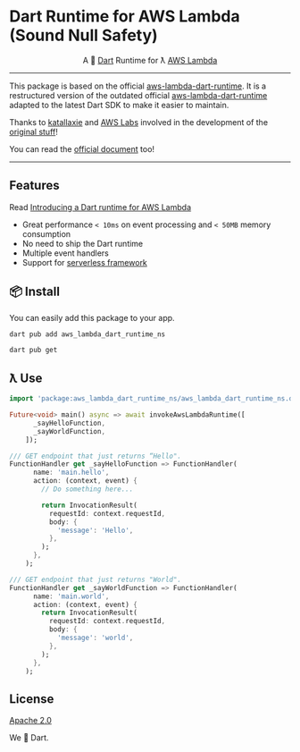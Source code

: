 # Dart Runtime for AWS Lambda **(Sound Null Safety)**

<p align="center">
   A 🎯 <a href="https://dart.dev/">Dart</a> Runtime for ƛ <a href="https://aws.amazon.com/lambda/">AWS Lambda</a>
</p>

---

This package is based on the official [aws-lambda-dart-runtime](https://github.com/awslabs/aws-lambda-dart-runtime).
It is a restructured version of the outdated official [aws-lambda-dart-runtime](https://github.com/awslabs/aws-lambda-dart-runtime) adapted to the latest Dart SDK to make it easier to maintain.

Thanks to [katallaxie](https://github.com/katallaxie) and [AWS Labs](https://github.com/awslabs)
involved in the development of the [original stuff](https://github.com/awslabs/aws-lambda-dart-runtime)!

You can read the [official document](https://github.com/awslabs/aws-lambda-dart-runtime/blob/master/README.md) too!

---

## Features

Read [Introducing a Dart runtime for AWS Lambda](https://aws.amazon.com/de/blogs/opensource/introducing-a-dart-runtime-for-aws-lambda/)

- Great performance `< 10ms` on event processing and `< 50MB` memory consumption
- No need to ship the Dart runtime
- Multiple event handlers
- Support for [serverless framework](https://github.com/awslabs/aws-lambda-dart-runtime/blob/master/README.md#-serverless-framework-experimental)

## 📦 Install

You can easily add this package to your app.

```bash
dart pub add aws_lambda_dart_runtime_ns
```

```bash
dart pub get
```

## ƛ Use

```dart
import 'package:aws_lambda_dart_runtime_ns/aws_lambda_dart_runtime_ns.dart';

Future<void> main() async => await invokeAwsLambdaRuntime([
      _sayHelloFunction,
      _sayWorldFunction,
    ]);

/// GET endpoint that just returns “Hello".
FunctionHandler get _sayHelloFunction => FunctionHandler(
      name: 'main.hello',
      action: (context, event) {
        // Do something here...

        return InvocationResult(
          requestId: context.requestId,
          body: {
            'message': 'Hello',
          },
        );
      },
    );

/// GET endpoint that just returns "World".
FunctionHandler get _sayWorldFunction => FunctionHandler(
      name: 'main.world',
      action: (context, event) {
        return InvocationResult(
          requestId: context.requestId,
          body: {
            'message': 'world',
          },
        );
      },
    );
```

## License

[Apache 2.0](/LICENSE)

We :blue_heart: Dart.
